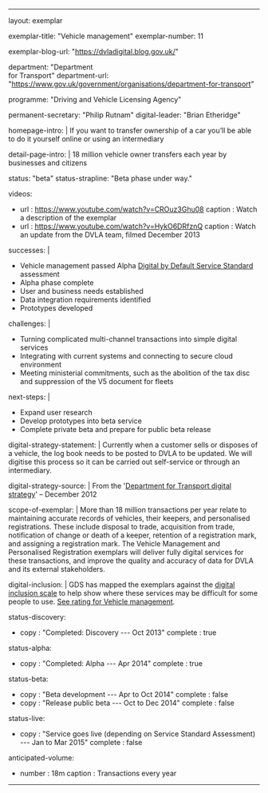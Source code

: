 ---

layout: exemplar

exemplar-title: "Vehicle management"
exemplar-number: 11

exemplar-blog-url: "https://dvladigital.blog.gov.uk/"


department: "Department<br>for Transport"
department-url: "https://www.gov.uk/government/organisations/department-for-transport"

programme: "Driving and Vehicle Licensing Agency"

permanent-secretary: "Philip Rutnam"
digital-leader: "Brian Etheridge"


homepage-intro: |
    If you want to transfer ownership of a car you’ll be able to do it yourself online or using an intermediary

detail-page-intro: |
    18 million vehicle owner transfers each year by businesses and citizens


status: "beta"
status-strapline: "Beta phase under way."


videos:
  - url     : https://www.youtube.com/watch?v=CROuz3Ghu08
    caption : Watch a description of the exemplar
  - url     : https://www.youtube.com/watch?v=HykO6DRfznQ
    caption : Watch an update from the DVLA team, filmed December 2013


successes: |
  - Vehicle management passed Alpha [Digital by Default Service Standard](https://www.gov.uk/service-manual/digital-by-default) assessment 
  - Alpha phase complete
  - User and business needs established
  - Data integration requirements identified
  - Prototypes developed
  
challenges: |
  - Turning complicated multi-channel transactions into simple digital services
  - Integrating with current systems and connecting to secure cloud environment
  - Meeting ministerial commitments, such as the abolition of the tax disc and suppression of the V5 document for fleets
  
next-steps: |
  - Expand user research
  - Develop prototypes into beta service
  - Complete private beta and prepare for public beta release


digital-strategy-statement: |
    Currently when a customer sells or disposes of a vehicle, the log book needs to be posted to DVLA to be updated. We will digitise this process so it can be carried out self-service or through an intermediary.
    
digital-strategy-source: |
    From the '[Department for Transport digital strategy](https://www.gov.uk/government/publications/department-for-transport-digital-strategy)' – December 2012
    

scope-of-exemplar: |
    More than 18 million transactions per year relate to maintaining accurate records of vehicles, their keepers, and personalised registrations.  These include disposal to trade, acquisition from trade, notification of change or death of a keeper, retention of a registration mark, and assigning a registration mark.  The Vehicle Management and Personalised Registration exemplars will deliver fully digital services for these transactions, and improve the quality and accuracy of data for DVLA and its external stakeholders.


digital-inclusion: |
  GDS has mapped the exemplars against the [digital inclusion scale](https://www.gov.uk/government/publications/government-digital-inclusion-strategy/government-digital-inclusion-strategy#measuring-digital-exclusion) to help show where these services may be difficult for some people to use. [See rating for Vehicle management](https://www.gov.uk/government/publications/government-digital-inclusion-strategy/exemplar-services-and-identity-assurance-how-complex-they-are#vehicle-management).


status-discovery:
  - copy      : "Completed: Discovery --- Oct 2013"
    complete  : true

status-alpha:
  - copy      : "Completed: Alpha --- Apr 2014"
    complete  : true

status-beta:
  - copy      : "Beta development --- Apr to Oct 2014"
    complete  : false
  - copy      : "Release public beta --- Oct to Dec 2014"
    complete  : false

status-live:
  - copy      : "Service goes live (depending on Service Standard Assessment) --- Jan to Mar 2015"
    complete  : false


anticipated-volume:
  - number  : 18m
    caption : Transactions every year


---